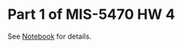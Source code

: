 # Part 1 of MIS-5470 HW 4

See [Notebook](https://github.com/brandonowens24/MIS-5470/blob/main/HW4-CycleSharePlants/hw4_p1_eda_pronto/hw4_cycleshare_python-problem_owens.ipynb) for details.
